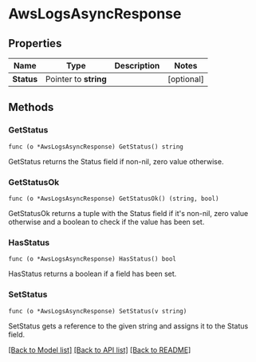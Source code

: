 # AwsLogsAsyncResponse

## Properties

Name | Type | Description | Notes
------------ | ------------- | ------------- | -------------
**Status** | Pointer to **string** |  | [optional] 

## Methods

### GetStatus

`func (o *AwsLogsAsyncResponse) GetStatus() string`

GetStatus returns the Status field if non-nil, zero value otherwise.

### GetStatusOk

`func (o *AwsLogsAsyncResponse) GetStatusOk() (string, bool)`

GetStatusOk returns a tuple with the Status field if it's non-nil, zero value otherwise
and a boolean to check if the value has been set.

### HasStatus

`func (o *AwsLogsAsyncResponse) HasStatus() bool`

HasStatus returns a boolean if a field has been set.

### SetStatus

`func (o *AwsLogsAsyncResponse) SetStatus(v string)`

SetStatus gets a reference to the given string and assigns it to the Status field.


[[Back to Model list]](../README.md#documentation-for-models) [[Back to API list]](../README.md#documentation-for-api-endpoints) [[Back to README]](../README.md)


